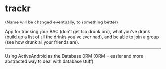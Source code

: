 # trackr

(Name will be changed eventually, to something better)

App for tracking your BAC (don't get too drunk bro), what you've drank (build up a list of all the drinks you've ever had), and be able to join a group (see how drunk all your friends are).

------------

Using ActiveAndroid as the Database ORM (ORM = easier and more abstracted way to deal with database stuff)

